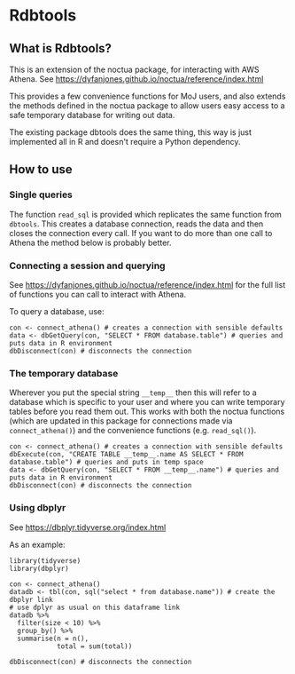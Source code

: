 # Rdbtools

## What is Rdbtools?

This is an extension of the noctua package, for interacting with AWS Athena.
See https://dyfanjones.github.io/noctua/reference/index.html

This provides a few convenience functions for MoJ users, and also extends the methods defined in the noctua package to allow users easy access to a safe temporary database for writing out data.

The existing package dbtools does the same thing, this way is just implemented all in R and doesn't require a Python dependency.

## How to use

### Single queries

The function `read_sql` is provided which replicates the same function from `dbtools`.
This creates a database connection, reads the data and then closes the connection every call.
If you want to do more than one call to Athena the method below is probably better.

### Connecting a session and querying

See https://dyfanjones.github.io/noctua/reference/index.html for the full list of functions you can call to interact with Athena.

To query a database, use:

```
con <- connect_athena() # creates a connection with sensible defaults
data <- dbGetQuery(con, "SELECT * FROM database.table") # queries and puts data in R environment
dbDisconnect(con) # disconnects the connection
```

### The temporary database

Wherever you put the special string `__temp__` then this will refer to a database which is specific to your user and where you can write temporary tables before you read them out.
This works with both the noctua functions (which are updated in this package for connections made via `connect_athena()`) and the convenience functions (e.g. `read_sql()`).

```
con <- connect_athena() # creates a connection with sensible defaults
dbExecute(con, "CREATE TABLE __temp__.name AS SELECT * FROM database.table") # queries and puts in temp space
data <- dbGetQuery(con, "SELECT * FROM __temp__.name") # queries and puts data in R environment
dbDisconnect(con) # disconnects the connection
```

### Using dbplyr

See https://dbplyr.tidyverse.org/index.html

As an example:
```
library(tidyverse)
library(dbplyr)

con <- connect_athena()
datadb <- tbl(con, sql("select * from database.name")) # create the dbplyr link
# use dplyr as usual on this dataframe link
datadb %>%
  filter(size < 10) %>%
  group_by() %>%
  summarise(n = n(),
            total = sum(total))

dbDisconnect(con) # disconnects the connection
```


